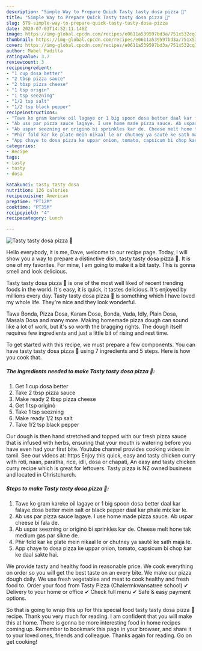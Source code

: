 ```yaml
---
description: "Simple Way to Prepare Quick Tasty tasty dosa pizza 🍕"
title: "Simple Way to Prepare Quick Tasty tasty dosa pizza 🍕"
slug: 579-simple-way-to-prepare-quick-tasty-tasty-dosa-pizza
date: 2020-07-03T14:52:11.146Z
image: https://img-global.cpcdn.com/recipes/e0611a539597bd3a/751x532cq70/tasty-tasty-dosa-pizza-🍕-recipe-main-photo.jpg
thumbnail: https://img-global.cpcdn.com/recipes/e0611a539597bd3a/751x532cq70/tasty-tasty-dosa-pizza-🍕-recipe-main-photo.jpg
cover: https://img-global.cpcdn.com/recipes/e0611a539597bd3a/751x532cq70/tasty-tasty-dosa-pizza-🍕-recipe-main-photo.jpg
author: Mabel Padilla
ratingvalue: 3.7
reviewcount: 3
recipeingredient:
- "1 cup dosa better"
- "2 tbsp pizza sauce"
- "2 tbsp pizza cheese"
- "1 tsp origin"
- "1 tsp seezning"
- "1/2 tsp salt"
- "1/2 tsp black pepper"
recipeinstructions:
- "Tawe ko gram kareke oil lagaye or 1 big spoon dosa better daal kar falaye.dosa better mein salt or black pepper daal kar phale mix kar le."
- "Ab uss par pizza sauce lagaye. I use home made pizza sauce. Ab uspar cheese bi fala de."
- "Ab uspar seezning or originò bi sprinkles kar de. Cheese melt hone tak medium gas par sikne de."
- "Phir fold kar ke plate mein nikaal le or chutney ya sauté ke sath maja le."
- "App chaye to dosa pizza ke uppar onion, tomato, capsicum bi chop kar ke daal sakte hai."
categories:
- Recipe
tags:
- tasty
- tasty
- dosa

katakunci: tasty tasty dosa 
nutrition: 126 calories
recipecuisine: American
preptime: "PT12M"
cooktime: "PT35M"
recipeyield: "4"
recipecategory: Lunch

---
```



![Tasty tasty dosa pizza 🍕](https://img-global.cpcdn.com/recipes/e0611a539597bd3a/751x532cq70/tasty-tasty-dosa-pizza-🍕-recipe-main-photo.jpg)

Hello everybody, it is me, Dave, welcome to our recipe page. Today, I will show you a way to prepare a distinctive dish, tasty tasty dosa pizza 🍕. It is one of my favorites. For mine, I am going to make it a bit tasty. This is gonna smell and look delicious.

Tasty tasty dosa pizza 🍕 is one of the most well liked of recent trending foods in the world. It's easy, it is quick, it tastes delicious. It's enjoyed by millions every day. Tasty tasty dosa pizza 🍕 is something which I have loved my whole life. They're nice and they look wonderful.

Tawa Bonda, Pizza Dosa, Karam Dosa, Bonda, Vada, Idly, Plain Dosa, Masala Dosa and many more. Making homemade pizza dough can sound like a lot of work, but it&#39;s so worth the bragging rights. The dough itself requires few ingredients and just a little bit of rising and rest time.


To get started with this recipe, we must prepare a few components. You can have tasty tasty dosa pizza 🍕 using 7 ingredients and 5 steps. Here is how you cook that.

<!--inarticleads1-->

##### The ingredients needed to make Tasty tasty dosa pizza 🍕:

1. Get 1 cup dosa better
1. Take 2 tbsp pizza sauce
1. Make ready 2 tbsp pizza cheese
1. Get 1 tsp originò
1. Take 1 tsp seezning
1. Make ready 1/2 tsp salt
1. Take 1/2 tsp black pepper


Our dough is then hand stretched and topped with our fresh pizza sauce that is infused with herbs, ensuring that your mouth is watering before you have even had your first bite. Youtube channel provides cooking videos in tamil. See our videos at: https Enjoy this quick, easy and tasty chicken curry with roti, naan, paratha, rice, idli, dosa or chapati, An easy and tasty chicken curry recipe which is great for leftovers. Tasty pizza is NZ owned business and located in Christchurch. 

<!--inarticleads2-->

##### Steps to make Tasty tasty dosa pizza 🍕:

1. Tawe ko gram kareke oil lagaye or 1 big spoon dosa better daal kar falaye.dosa better mein salt or black pepper daal kar phale mix kar le.
1. Ab uss par pizza sauce lagaye. I use home made pizza sauce. Ab uspar cheese bi fala de.
1. Ab uspar seezning or originò bi sprinkles kar de. Cheese melt hone tak medium gas par sikne de.
1. Phir fold kar ke plate mein nikaal le or chutney ya sauté ke sath maja le.
1. App chaye to dosa pizza ke uppar onion, tomato, capsicum bi chop kar ke daal sakte hai.


We provide tasty and healthy food in reasonable price. We cook everything on order so you will get the best taste on an every bite. We make our pizza dough daily. We use fresh vegetables and meat to cook healthy and fresh food to. Order your food from Tasty Pizza (Chalermkwansatree school) ✔ Delivery to your home or office ✔ Check full menu ✔ Safe &amp; easy payment options. 

So that is going to wrap this up for this special food tasty tasty dosa pizza 🍕 recipe. Thank you very much for reading. I am confident that you will make this at home. There is gonna be more interesting food in home recipes coming up. Remember to bookmark this page in your browser, and share it to your loved ones, friends and colleague. Thanks again for reading. Go on get cooking!
